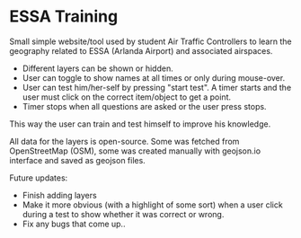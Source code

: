 # ESSA Training

Small simple website/tool used by student Air Traffic Controllers to learn the geography related to ESSA (Arlanda Airport) and associated airspaces.

- Different layers can be shown or hidden.
- User can toggle to show names at all times or only during mouse-over.
- User can test him/her-self by pressing "start test". A timer starts and the user must click on the correct item/object to get a point.
- Timer stops when all questions are asked or the user press stops.

This way the user can train and test himself to improve his knowledge.

All data for the layers is open-source. Some was fetched from OpenStreetMap (OSM), some was created manually with geojson.io interface and saved as geojson files.

Future updates:

- Finish adding layers
- Make it more obvious (with a highlight of some sort) when a user click during a test to show whether it was correct or wrong.
- Fix any bugs that come up..
